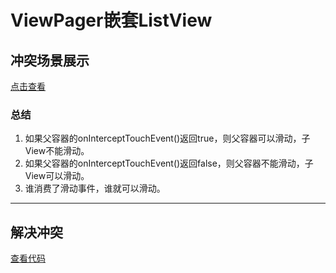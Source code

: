 # ViewPager嵌套ListView

## 冲突场景展示

[点击查看](doc/冲突场景展示.md)

### 总结
1. 如果父容器的onInterceptTouchEvent()返回true，则父容器可以滑动，子View不能滑动。
2. 如果父容器的onInterceptTouchEvent()返回false，则父容器不能滑动，子View可以滑动。
3. 谁消费了滑动事件，谁就可以滑动。

***

## 解决冲突

[查看代码](../code/TestVpWrapRvFragment.kt)



